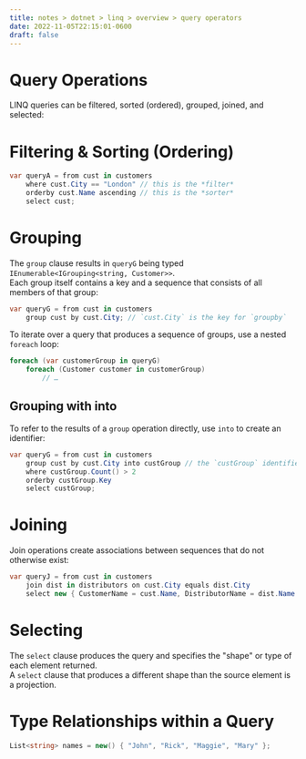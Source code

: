 ```yaml
---
title: notes > dotnet > linq > overview > query operators
date: 2022-11-05T22:15:01-0600
draft: false
---
```

# Query Operations
LINQ queries can be filtered, sorted (ordered), grouped, joined, and selected:

# Filtering & Sorting (Ordering)
```cs
var queryA = from cust in customers
    where cust.City == "London" // this is the *filter*
    orderby cust.Name ascending // this is the *sorter*
    select cust;
```

# Grouping
The `group` clause results in `queryG` being typed `IEnumerable<IGrouping<string, Customer>>`.  
Each group itself contains a key and a sequence that consists of all members of that group:
```cs
var queryG = from cust in customers
    group cust by cust.City; // `cust.City` is the key for `groupby`
```

To iterate over a query that produces a sequence of groups, use a nested `foreach` loop:
```cs
foreach (var customerGroup in queryG)
    foreach (Customer customer in customerGroup)
        // …
```

## Grouping with into
To refer to the results of a `group` operation directly, use `into` to create an identifier:
```cs
var queryG = from cust in customers
    group cust by cust.City into custGroup // the `custGroup` identifier can be queried further
    where custGroup.Count() > 2
    orderby custGroup.Key
    select custGroup;
```

# Joining
Join operations create associations between sequences that do not otherwise exist:
```cs
var queryJ = from cust in customers
    join dist in distributors on cust.City equals dist.City
    select new { CustomerName = cust.Name, DistributorName = dist.Name };
```

# Selecting
The `select` clause produces the query and specifies the "shape" or type of each element returned.  
A `select` clause that produces a different shape than the source element is a projection.  

# Type Relationships within a Query
```cs
List<string> names = new() { "John", "Rick", "Maggie", "Mary" };
```
